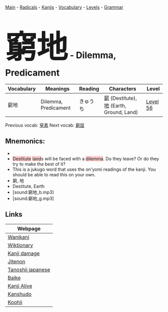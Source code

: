 <style> bigfont {font-size: 100px}</style>
[Main](../README.md) -
[Radicals](../radicals.md) -
[Kanjis](../kanjis.md) -
[Vocabulary](../vocabulary.md) -
[Levels](../levels.md) -
[Grammar](../grammar.md)
# <bigfont> 窮地</bigfont> - Dilemma, Predicament 

| Vocabulary | Meanings | Reading | Characters | Level |
| --- | --- | --- | --- | --- |
| 窮地 | Dilemma, Predicament | きゅうち |  [窮](../kanjis/窮.md) (Destitute), [地](../kanjis/地.md) (Earth, Ground, Land) | [Level 56](../levels/wk_level56.md) |

Previous vocab: [窒素](窒素.md) Next vocab: [窮屈](窮屈.md) 

## Mnemonics:

* 
* <span style="background-color:#ffcccb"> Destitute</span> <span style="background-color:#ffcccb"> land</span>s will be faced with a <span style="background-color:#ffcccb"> dilemma</span>. Do they leave? Or do they try to make the best of it?
* This is a jukugo word that uses the on'yomi readings of the kanji. You should be able to read this on your own.
* 窮, 地
* Destitute, Earth
* [sound:窮地_b.mp3]
* [sound:窮地_g.mp3]


## Links 

| Webpage |
| --- |
| [Wanikani          ](https://www.wanikani.com/kanji/窮地) |
| [Wiktionary        ](https://en.wiktionary.org/wiki/窮地) |
| [Kanji damage      ](http://www.kanjidamage.com/kanji/search?utf8=✓&q=窮地) |
| [Jitenon           ](https://jitenon.com/kanji/窮地) |
| [Tanoshii japanese ](https://www.tanoshiijapanese.com/dictionary/kanji.cfm?k=窮地) |
| [Baike             ](https://baike.baidu.com/item/窮地) |
| [Kanji Alive       ](https://app.kanjialive.com/窮地) |
| [Kanshudo          ](https://www.kanshudo.com/searchmn?q=窮地) |
| [Koohii            ](https://kanji.koohii.com/study/kanji/窮地) |
